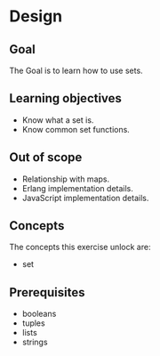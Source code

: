 # Design

## Goal

The Goal is to learn how to use sets.

## Learning objectives

- Know what a set is.
- Know common set functions.

## Out of scope

- Relationship with maps.
- Erlang implementation details.
- JavaScript implementation details.

## Concepts

The concepts this exercise unlock are:

- set

## Prerequisites

- booleans
- tuples
- lists
- strings
